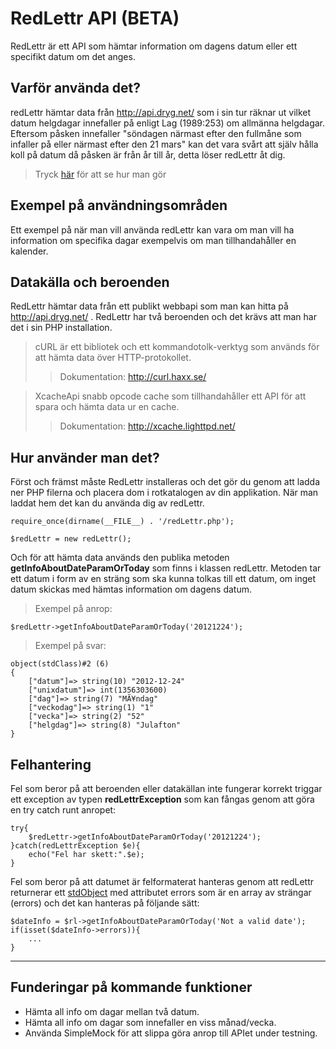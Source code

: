 # RedLettr API (BETA)

RedLettr är ett API som hämtar information om dagens datum eller ett specifikt datum om det anges.

## Varför använda det?
redLettr hämtar data från http://api.dryg.net/ som i sin tur räknar ut vilket datum helgdagar innefaller på enligt Lag (1989:253) om allmänna helgdagar.
Eftersom påsken innefaller "söndagen närmast efter den fullmåne som infaller på eller närmast efter den 21 mars" kan det vara svårt att själv hålla koll på datum då påsken är från år till år, detta löser redLettr åt dig. 


>Tryck [här][] för att se hur man gör

## Exempel på användningsområden
Ett exempel på när man vill använda redLettr kan vara om man vill ha information om specifika dagar exempelvis om man tillhandahåller en kalender.

## Datakälla och beroenden

RedLettr hämtar data från ett publikt webbapi som man kan hitta på http://api.dryg.net/ .
RedLettr har två beroenden och det krävs att man har det i sin PHP installation.

> cURL är ett bibliotek och ett kommandotolk-verktyg som används för att hämta data över HTTP-protokollet.
>> Dokumentation: http://curl.haxx.se/

> XcacheApi snabb opcode cache som tillhandahåller ett API för att spara och hämta data ur en cache.
>> Dokumentation: http://xcache.lighttpd.net/ 

## Hur använder man det?

Först och främst måste RedLettr installeras och det gör du genom att ladda ner PHP filerna och placera dom i rotkatalogen av din applikation.
När man laddat hem det kan du använda dig av redLettr.

	require_once(dirname(__FILE__) . '/redLettr.php');

	$redLettr = new redLettr();

Och för att hämta data används den publika metoden **getInfoAboutDateParamOrToday** som finns i klassen redLettr. Metoden tar ett datum i form av en sträng som ska kunna tolkas till ett datum, om inget datum skickas med hämtas information om dagens datum.
> Exempel på anrop:
	
	$redLettr->getInfoAboutDateParamOrToday('20121224');

> Exempel på svar:
	
	object(stdClass)#2 (6) 
	{ 
		["datum"]=> string(10) "2012-12-24" 
		["unixdatum"]=> int(1356303600) 
		["dag"]=> string(7) "MÃ¥ndag" 
		["veckodag"]=> string(1) "1" 
		["vecka"]=> string(2) "52" 
		["helgdag"]=> string(8) "Julafton" 
	}

## Felhantering
Fel som beror på att beroenden eller datakällan inte fungerar korrekt triggar ett exception av typen **redLettrException** som kan fångas genom att göra en try catch runt anropet:

	try{
		$redLettr->getInfoAboutDateParamOrToday('20121224');
	}catch(redLettrException $e){
		echo("Fel har skett:".$e);
	}

Fel som beror på att datumet är felformaterat hanteras genom att redLettr returnerar ett [stdObject][] med attributet errors som är en array av strängar (errors) och det kan hanteras på följande sätt:

	$dateInfo = $rl->getInfoAboutDateParamOrToday('Not a valid date');
	if(isset($dateInfo->errors)){
		...
	}

***

## Funderingar på kommande funktioner

* Hämta all info om dagar mellan två datum.
* Hämta all info om dagar som innefaller en viss månad/vecka.
* Använda SimpleMock för att slippa göra anrop till APIet under testning.




[stdObject]: http://php.net/manual/en/reserved.classes.php "Documentation för stdObject"
[här]: https://github.com/sjolinjohan180/redLettr#hur-anv%C3%A4nder-man-det "Tryck här"

